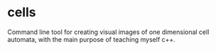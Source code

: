 cells
=====

Command line tool for creating visual images of one dimensional cell automata, with the main purpose of teaching myself c++.
